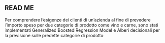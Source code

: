 ## READ ME

Per comprendere l’esigenze dei clienti di un’azienda al fine di prevedere l’importo speso per due categorie di prodotto come vino e carne, sono stati implementati Generalized Boosted Regression Model e Alberi decisionali per la previsione sulle predette categorie di prodotto
